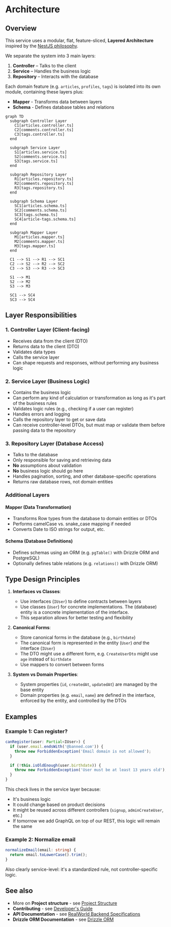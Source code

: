 # Architecture

## Overview

This service uses a modular, flat, feature-sliced, **Layered Architecture** inspired by the [NestJS philosophy](https://docs.nestjs.com/#philosophy).

We separate the system into 3 main layers:

1. **Controller** – Talks to the client
2. **Service** – Handles the business logic
3. **Repository** – Interacts with the database

Each domain feature (e.g. `articles`, `profiles`, `tags`) is isolated into its own module, containing these layers plus:

- **Mapper** - Transforms data between layers
- **Schema** - Defines database tables and relations

```mermaid
graph TD
  subgraph Controller Layer
    C1[articles.controller.ts]
    C2[comments.controller.ts]
    C3[tags.controller.ts]
  end

  subgraph Service Layer
    S1[articles.service.ts]
    S2[comments.service.ts]
    S3[tags.service.ts]
  end

  subgraph Repository Layer
    R1[articles.repository.ts]
    R2[comments.repository.ts]
    R3[tags.repository.ts]
  end

  subgraph Schema Layer
    SC1[articles.schema.ts]
    SC2[comments.schema.ts]
    SC3[tags.schema.ts]
    SC4[article-tags.schema.ts]
  end

  subgraph Mapper Layer
    M1[articles.mapper.ts]
    M2[comments.mapper.ts]
    M3[tags.mapper.ts]
  end

  C1 --> S1 --> R1 --> SC1
  C2 --> S2 --> R2 --> SC2
  C3 --> S3 --> R3 --> SC3

  S1 --> M1
  S2 --> M2
  S3 --> M3

  SC1 --> SC4
  SC3 --> SC4
```

## Layer Responsibilities

### 1. Controller Layer (Client-facing)

- Receives data from the client (DTO)
- Returns data to the client (DTO)
- Validates data types
- Calls the service layer
- Can shape requests and responses, without performing any business logic

### 2. Service Layer (Business Logic)

- Contains the business logic
- Can perform any kind of calculation or transformation as long as it's part of the business rules
- Validates logic rules (e.g., checking if a user can register)
- Handles errors and logging
- Calls the repository layer to get or save data
- Can receive controller-level DTOs, but must map or validate them before passing data to the repository

### 3. Repository Layer (Database Access)

- Talks to the database
- Only responsible for saving and retrieving data
- **No** assumptions about validation
- **No** business logic should go here
- Handles pagination, sorting, and other database-specific operations
- Returns raw database rows, not domain entities

### Additional Layers

#### Mapper (Data Transformation)

- Transforms Row types from the database to domain entities or DTOs
- Performs camelCase vs. snake_case mapping if needed
- Converts Date to ISO strings for output, etc.

#### Schema (Database Definitions)

- Defines schemas using an ORM (e.g. `pgTable()` with Drizzle ORM and PostgreSQL)
- Optionally defines table relations (e.g. `relations()` with Drizzle ORM)

## Type Design Principles

1. **Interfaces vs Classes**:

   - Use interfaces (`IUser`) to define contracts between layers
   - Use classes (`User`) for concrete implementations. The (database) entity is a concrete implementation of the interface.
   - This separation allows for better testing and flexibility

2. **Canonical Forms**:

   - Store canonical forms in the database (e.g., `birthdate`)
   - The canonical form is represented in the entity (`User`) _and_ the interface (`IUser`)
   - The DTO might use a different form, e.g. `CreateUserDto` might use `age` instead of `birthdate`
   - Use mappers to convert between forms

3. **System vs Domain Properties**:
   - System properties (`id`, `createdAt`, `updatedAt`) are managed by the base entity
   - Domain properties (e.g. `email`, `name`) are defined in the interface, enforced by the entity, and controlled by the DTOs

## Examples

### Example 1: Can register?

```typescript
canRegister(user: Partial<IUser>) {
  if (user.email.endsWith('@banned.com')) {
    throw new ForbiddenException('Email domain is not allowed');
  }

  if (!this.isOldEnough(user.birthdate)) {
    throw new ForbiddenException('User must be at least 13 years old');
  }
}
```

This check lives in the service layer because:

- It's business logic
- It could change based on product decisions
- It might be reused across different controllers (`signup`, `adminCreateUser`, etc.)
- If tomorrow we add GraphQL on top of our REST, this logic will remain the same

### Example 2: Normalize email

```typescript
normalizeEmail(email: string) {
  return email.toLowerCase().trim();
}
```

Also clearly service-level: it's a standardized rule, not controller-specific logic.

## See also

- More on **Project structure** - see [Project Structure](PROJECT_STRUCTURE.md)
- **Contributing** - see [Developer's Guide](CONTRIBUTING.md)
- **API Documentation** - see [RealWorld Backend Specifications](https://realworld-docs.netlify.app/specifications/backend/introduction/)
- **Drizzle ORM Documentation** - see [Drizzle ORM](https://orm.drizzle.team/)
